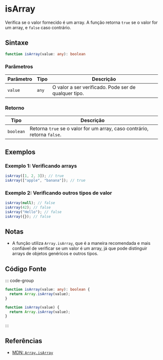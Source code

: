 # isArray  
Verifica se o valor fornecido é um array. A função retorna `true` se o valor for um array, e `false` caso contrário.

## Sintaxe
```typescript
function isArray(value: any): boolean
```

### Parâmetros

| Parâmetro | Tipo      | Descrição                               |
|-----------|-----------|-----------------------------------------|
| `value`   | `any`     | O valor a ser verificado. Pode ser de qualquer tipo. |

### Retorno

| Tipo     | Descrição                                  |
|----------|--------------------------------------------|
| `boolean`| Retorna `true` se o valor for um array, caso contrário, retorna `false`. |

## Exemplos

### Exemplo 1: Verificando arrays
```typescript
isArray([1, 2, 3]); // true
isArray(["apple", "banana"]); // true
```

### Exemplo 2: Verificando outros tipos de valor
```typescript
isArray(null); // false
isArray(42); // false
isArray("Hello"); // false
isArray({}); // false
```

## Notas
- A função utiliza `Array.isArray`, que é a maneira recomendada e mais confiável de verificar se um valor é um array, já que pode distinguir arrays de objetos genéricos e outros tipos.

## Código Fonte
::: code-group
```typescript
function isArray(value: any): boolean {
  return Array.isArray(value);
}
```

```javascript
function isArray(value) {
  return Array.isArray(value);
}
```
:::

## Referências
- [MDN: `Array.isArray`](https://developer.mozilla.org/en-US/docs/Web/JavaScript/Reference/Global_Objects/Array/isArray)